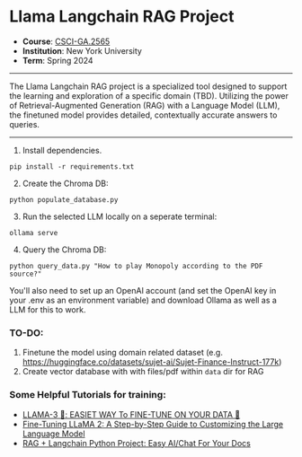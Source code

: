 # Llama Langchain RAG Project
- **Course**: [CSCI-GA.2565](https://www.sainingxie.com/ml-spring24/)
- **Institution**: New York University
- **Term**: Spring 2024

---

The Llama Langchain RAG project is a specialized tool designed to support the learning and exploration of a specific domain (TBD). Utilizing the power of Retrieval-Augmented Generation (RAG) with a Language Model (LLM), the finetuned model provides detailed, contextually accurate answers to queries.

---

1. Install dependencies.
```
pip install -r requirements.txt
```

2. Create the Chroma DB:
```
python populate_database.py
```

3. Run the selected LLM locally on a seperate terminal:
```
ollama serve
```

4. Query the Chroma DB:
```
python query_data.py "How to play Monopoly according to the PDF source?"
```

You'll also need to set up an OpenAI account (and set the OpenAI key in your .env as an environment variable) and download Ollama as well as a LLM for this to work.

### TO-DO:
1. Finetune the model using domain related dataset (e.g. https://huggingface.co/datasets/sujet-ai/Sujet-Finance-Instruct-177k)
2. Create vector database with with files/pdf within `data` dir for RAG


### Some Helpful Tutorials for training:
- [LLAMA-3 🦙: EASIET WAY To FINE-TUNE ON YOUR DATA 🙌](https://www.youtube.com/watch?v=aQmoog_s8HE)
- [Fine-Tuning LLaMA 2: A Step-by-Step Guide to Customizing the Large Language Model](https://www.datacamp.com/tutorial/fine-tuning-llama-2)
- [RAG + Langchain Python Project: Easy AI/Chat For Your Docs](https://www.youtube.com/watch?v=tcqEUSNCn8I)


